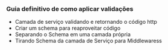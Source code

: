 ### Guia definitivo de como aplicar validações


* Camada de serviço validando e retornando o código http
* Criar um schema para reaproveitar código
* Separando o Schema em uma camada própria
* Tirando Schema da camada de Serviço para Middlewaress